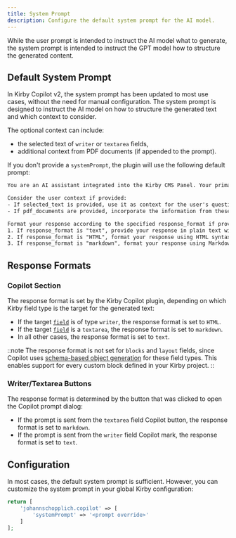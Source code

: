 ```yaml
---
title: System Prompt
description: Configure the default system prompt for the AI model.
---
```


While the user prompt is intended to instruct the AI model what to generate, the system prompt is intended to instruct the GPT model how to structure the generated content.

## Default System Prompt

In Kirby Copilot v2, the system prompt has been updated to most use cases, without the need for manual configuration. The system prompt is designed to instruct the AI model on how to structure the generated text and which context to consider.

The optional context can include:

- the selected text of `writer` or `textarea` fields,
- additional context from PDF documents (if appended to the prompt).

If you don't provide a `systemPrompt`, the plugin will use the following default prompt:

```txt
You are an AI assistant integrated into the Kirby CMS Panel. Your primary task is to help users generate content for various field types within the CMS. You must provide relevant and helpful content based on the user's question and the specified field type, while considering any provided context.

Consider the user context if provided:
- If selected_text is provided, use it as context for the user's question.
- If pdf_documents are provided, incorporate the information from these documents into your response as applicable.

Format your response according to the specified response_format if provided:
1. If response_format is "text", provide your response in plain text without any Markdown or HTML syntax.
2. If response_format is "HTML", format your response using HTML syntax. Only include the content that would go inside the <body> element. Use appropriate HTML tags to structure your response, including <h2> or <h3> tags for section headings.
3. If response_format is "markdown", format your response using Markdown syntax. Do not use backticks or any other wrapping characters around your response.
```

## Response Formats

### Copilot Section

The response format is set by the Kirby Copilot plugin, depending on which Kirby field type is the target for the generated text:

- If the target [`field`](/docs/copilot/configuration/section#field) is of type `writer`, the response format is set to `HTML`.
- If the target [`field`](/docs/copilot/configuration/section#field) is a `textarea`, the response format is set to `markdown`.
- In all other cases, the response format is set to `text`.

::note
The response format is not set for `blocks` and `layout` fields, since Copilot uses [schema-based object generation](/docs/copilot/usage/blocks-and-layouts) for these field types. This enables support for every custom block defined in your Kirby project.
::

### Writer/Textarea Buttons

The response format is determined by the button that was clicked to open the Copilot prompt dialog:

- If the prompt is sent from the `textarea` field Copilot button, the response format is set to `markdown`.
- If the prompt is sent from the `writer` field Copilot mark, the response format is set to `text`.

## Configuration

In most cases, the default system prompt is sufficient. However, you can customize the system prompt in your global Kirby configuration:

```php [config.php]
return [
    'johannschopplich.copilot' => [
        'systemPrompt' => '<prompt override>'
    ]
];
```
